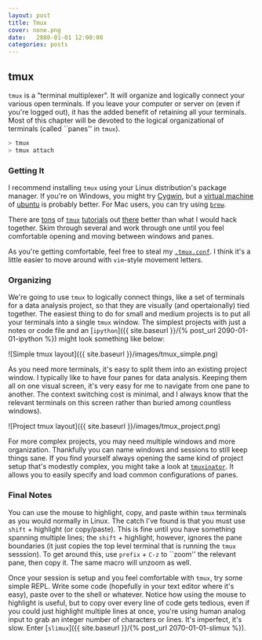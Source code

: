 ```yaml
---
layout: post
title: Tmux
cover: none.png
date:   2080-01-01 12:00:00
categories: posts
---
```


tmux
---

`tmux` is a "terminal multiplexer".  It will organize and logically connect your various open terminals.  If you leave your computer or server on (even if you're logged out), it has the added benefit of retaining all your terminals.  Most of this chapter will be devoted to the logical organizational of terminals (called ``panes'' in `tmux`).

```bash
> tmux
> tmux attach
```

### Getting It

I recommend installing `tmux` using your Linux distribution's package manager.  If you're on Windows, you might try [Cygwin](https://www.cygwin.com), but a [virtual machine](https://www.virtualbox.org) of [ubuntu](http://www.ubuntu.com) is probably better.  For Mac users, you can try using [`brew`](http://www.brew.sh).

There are [tons][1] of [`tmux`][2] [tutorials][3] out [there][4] better than what I would hack together.  Skim through several and work through one until you feel comfortable opening and moving between windows and panes.

As you're getting comfortable, feel free to steal my [`.tmux.conf`](http://www.github.com/dvbuntu/.files/blob/master/.tmux.conf).  I think it's a little easier to move around with `vim`-style movement letters.

### Organizing

We're going to use `tmux` to logically connect things, like a set of terminals for a data analysis project, so that they are visually (and opertaionally) tied together.  The easiest thing to do for small and medium projects is to put all your terminals into a single `tmux` window.  The simplest projects with just a notes or code file and an [`ipython`]({{ site.baseurl }}/{% post_url 2090-01-01-ipython %}) might look something like below:

![Simple tmux layout]({{ site.baseurl }}/images/tmux_simple.png)

As you need more terminals, it's easy to split them into an existing project window.  I typically like to have four panes for data analysis.  Keeping them all on one visual screen, it's very easy for me to navigate from one pane to another.  The context switching cost is minimal, and I always know that the relevant terminals on this screen rather than buried among countless windows).

![Project tmux layout]({{ site.baseurl }}/images/tmux_project.png)

For more complex projects, you may need multiple windows and more organization.  Thankfully you can name windows and sessions to still keep things sane.  If you find yourself always opening the same kind of project setup that's modestly complex, you might take a look at [`tmuxinator`](http://www.github.com/tmuxinator/tmuxinator).  It allows you to easily specify and load common configurations of panes.  

### Final Notes

You can use the mouse to highlight, copy, and paste within `tmux` terminals as you would normally in Linux.  The catch I've found is that you must use `shift` + highlight (or copy/paste).  This is fine until you have something spanning multiple lines; the `shift` + highlight, however, ignores the pane boundaries (it just copies the top level terminal that is running the `tmux` sesssion).  To get around this, use `prefix` + `C-z` to ``zoom'' the relevant pane, then copy it.  The same macro will unzoom as well.

Once your session is setup and you feel comfortable with `tmux`, try some simple REPL.  Write some code (hopefully in your text editor where it's easy), paste over to the shell or whatever.  Notice how using the mouse to highlight is useful, but to copy over every line of code gets tedious, even if you could just highlight multiple lines at once, you're using human analog input to grab an integer number of characters or lines.  It's imperfect, it's slow.  Enter [`slimux`]({{ site.baseurl }}/{% post_url 2070-01-01-slimux %}).

[1]: https://danielmiessler.com/study/tmux/
[2]: http://tmux.sourceforge.net
[3]: https://wiki.archlinux.org/index.php/Tmux
[4]: https://youtube.com/watch?v=BHhA_ZKjyxo
